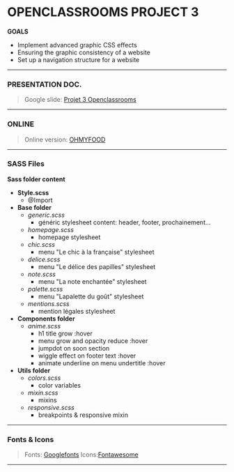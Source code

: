 # OPENCLASSROOMS PROJECT 3

__GOALS__
* Implement advanced graphic CSS effects
* Ensuring the graphic consistency of a website
* Set up a navigation structure for a website
---
### PRESENTATION DOC.

> Google slide: [Projet 3 Openclassrooms](https://docs.google.com/presentation/d/1Fai3XngpnzcDf0ptImUT21kgWCstaBzcGaqcGL7WB0M/edit?usp=sharing)
---
### ONLINE

> Online version: [OHMYFOOD](http://fred-devproject-p3.s3-website.eu-west-3.amazonaws.com/ )
---
### SASS Files

__Sass folder content__
- __Style.scss__
    - @Import
- __Base folder__
    - _generic.scss_
        - généric stylesheet content: header, footer, prochainement...
    - _homepage.scss_
        - homepage stylesheet
    - _chic.scss_
        - menu "Le chic à la française" stylesheet
    - _delice.scss_
        - menu "Le délice des papilles" stylesheet
    - _note.scss_
        - menu "La note enchantée" stylesheet
    - _palette.scss_
        - menu "Lapalette du goût" stylesheet
    - _mentions.scss_
        - mention légales stylesheet
- __Components folder__
    - _anime.scss_
        - h1 title grow :hover
        - menu grow and opacity reduce :hover
        - jumpdot on soon section
        - wiggle effect on footer text :hover
        - animate underline on menu undertitle :hover
- __Utils folder__
    - _colors.scss_
        - color variables
    - _mixin.scss_
        - mixins
    - _responsive.scss_
        - breakpoints & responsive mixin

---
### Fonts & Icons

> Fonts: [Googlefonts](https://fonts.google.com/ )
> Icons:[Fontawesome](https://fontawesome.com/ )
---




